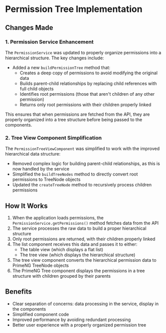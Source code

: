 # Permission Tree Implementation

## Changes Made

### 1. Permission Service Enhancement

The `PermissionService` was updated to properly organize permissions into a hierarchical structure. The key changes include:

- Added a new `buildPermissionTree` method that:
  - Creates a deep copy of permissions to avoid modifying the original data
  - Builds parent-child relationships by replacing child references with full child objects
  - Identifies root permissions (those that aren't children of any other permission)
  - Returns only root permissions with their children properly linked

This ensures that when permissions are fetched from the API, they are properly organized into a tree structure before being passed to the components.

### 2. Tree View Component Simplification

The `PermissionTreeViewComponent` was simplified to work with the improved hierarchical data structure:

- Removed complex logic for building parent-child relationships, as this is now handled by the service
- Simplified the `buildTreeNodes` method to directly convert root permissions to TreeNode objects
- Updated the `createTreeNode` method to recursively process children permissions

## How It Works

1. When the application loads permissions, the `PermissionService.getPermissions()` method fetches data from the API
2. The service processes the raw data to build a proper hierarchical structure
3. Only root permissions are returned, with their children properly linked
4. The list component receives this data and passes it to either:
   - The table view (which displays a flat list)
   - The tree view (which displays the hierarchical structure)
5. The tree view component converts the hierarchical permission data to PrimeNG TreeNode objects
6. The PrimeNG Tree component displays the permissions in a tree structure with children grouped by their parents

## Benefits

- Clear separation of concerns: data processing in the service, display in the components
- Simplified component code
- Improved performance by avoiding redundant processing
- Better user experience with a properly organized permission tree
